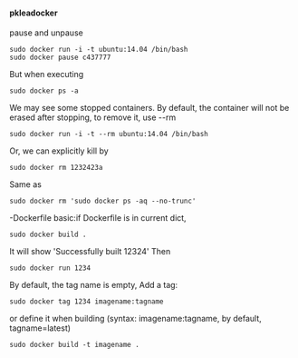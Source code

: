 #### pkleadocker


pause and unpause
```
sudo docker run -i -t ubuntu:14.04 /bin/bash
sudo docker pause c437777
```
But when executing 
```
sudo docker ps -a
```
We may see some stopped containers.
By default, the container will not be erased after stopping, to remove it, use --rm
```
sudo docker run -i -t --rm ubuntu:14.04 /bin/bash
```
Or, we can explicitly kill by
```
sudo docker rm 1232423a
```
Same as
```
sudo docker rm 'sudo docker ps -aq --no-trunc'
```

-Dockerfile
basic:if Dockerfile is in current dict,
```
sudo docker build .
```

It will show 'Successfully built 12324'
Then
```
sudo docker run 1234
```
By default, the tag name is empty,
Add a tag:
```
sudo docker tag 1234 imagename:tagname
```
or define it when building (syntax: imagename:tagname, by default, tagname=latest)
```
sudo docker build -t imagename .
```
